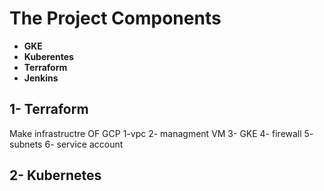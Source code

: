 # The Project Components
- **GKE**
- **Kuberentes**
- **Terraform**
- **Jenkins**


## 1- Terraform
 Make infrastructre OF GCP 
 1-vpc
 2- managment VM 
 3- GKE 
 4- firewall
 5- subnets
 6- service account 
 
## 2- Kubernetes 


